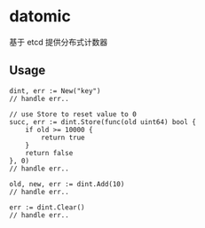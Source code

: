datomic
=======

基于 etcd 提供分布式计数器

Usage
-----

    dint, err := New("key")
    // handle err..

    // use Store to reset value to 0
    succ, err := dint.Store(func(old uint64) bool {
        if old >= 10000 {
            return true
        }
        return false
    }, 0)
    // handle err..

    old, new, err := dint.Add(10)
    // handle err..

    err := dint.Clear()
    // handle err..

